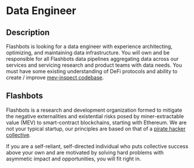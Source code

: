 # Data Engineer

## Description

Flashbots is looking for a data engineer with experience architecting, optimizing, and maintaining data infrastructure. You will own and be responsible for all Flashbots data pipelines aggregating data across our services and servicing research and product teams with data needs. You must have some existing understanding of DeFi protocols and ability to create / improve [mev-inspect codebase](https://github.com/flashbots/mev-inspect-rs).

## Flashbots

Flashbots is a research and development organization formed to mitigate the negative externalities and existential risks posed by miner-extractable value (MEV) to smart-contract blockchains, starting with Ethereum. We are not your typical startup, our principles are based on that of a [pirate hacker collective](https://www.youtube.com/watch?v=T0fAznO1wA8).

If you are a self-reliant, self-directed individual who puts collective success above your own and are motivated by solving hard problems with asymmetic impact and opportunities, you will fit right in.